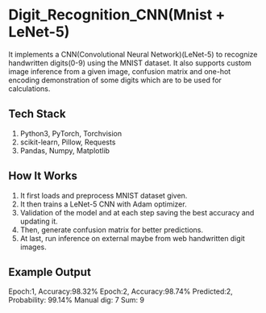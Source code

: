 # Digit_Recognition_CNN(Mnist + LeNet-5)
It implements a CNN(Convolutional Neural Network)(LeNet-5) to recognize handwritten digits(0-9) using the MNIST dataset. It also supports custom image inference from a given image, confusion matrix and one-hot encoding demonstration of some digits which are to be used for calculations.
## Tech Stack
1. Python3, PyTorch, Torchvision
2. scikit-learn, Pillow, Requests
3. Pandas, Numpy, Matplotlib
## How It Works
1. It first loads and preprocess MNIST dataset given.
2. It then trains a LeNet-5 CNN with Adam optimizer.
3. Validation of the model and at each step saving the best accuracy and updating it.
4. Then, generate confusion matrix for better predictions.
5. At last, run inference on external maybe from web handwritten digit images.
## Example Output
Epoch:1, Accuracy:98.32%
Epoch:2, Accuracy:98.74%
Predicted:2, Probability: 99.14%
Manual dig: 7
Sum: 9
## 
